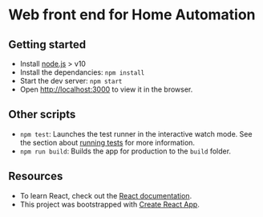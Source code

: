 # Web front end for Home Automation

## Getting started
- Install [node.js](https://nodejs.org/en/) > v10
- Install the dependancies: `npm install`
- Start the dev server: `npm start`
- Open [http://localhost:3000](http://localhost:3000) to view it in the browser.

## Other scripts
- `npm test`: Launches the test runner in the interactive watch mode. See the section about [running tests](https://facebook.github.io/create-react-app/docs/running-tests) for more information.
- `npm run build`: Builds the app for production to the `build` folder.

## Resources
- To learn React, check out the [React documentation](https://reactjs.org/).
- This project was bootstrapped with [Create React App](https://github.com/facebook/create-react-app).